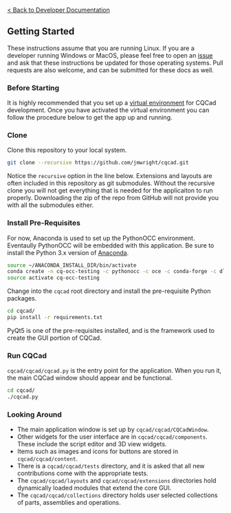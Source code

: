 [< Back to Developer Documentation](index.md)
## Getting Started

These instructions assume that you are running Linux. If you are a developer running Windows or MacOS, please feel free to open an [issue](https://github.com/jmwright/cqcad/issues) and ask that these instructions be updated for those operating systems. Pull requests are also welcome, and can be submitted for these docs as well.

### Before Starting
It is highly recommended that you set up a [virtual environment](https://docs.python.org/3/tutorial/venv.html) for CQCad development. Once you have activated the virtual environment you can follow the procedure below to get the app up and running.

### Clone
Clone this repository to your local system.
```bash
git clone --recursive https://github.com/jmwright/cqcad.git
```
Notice the `recursive` option in the line below. Extensions and layouts are often included in this repository as git submodules. Without the recursive clone you will not get everything that is needed for the applicaiton to run properly. Downloading the zip of the repo from GitHub will not provide you with all the submodules either.

### Install Pre-Requisites
For now, Anaconda is used to set up the PythonOCC environment. Eventaully PythonOCC will be embedded with this application. Be sure to install the Python 3.x version of [Anaconda](https://www.anaconda.com/download/).
```bash
source ~/ANACONDA_INSTALL_DIR/bin/activate 
conda create -n cq-occ-testing -c pythonocc -c oce -c conda-forge -c dlr-sc -c CadQuery cadquery-occ
source activate cq-occ-testing
```
Change into the `cqcad` root directory and install the pre-requisite Python packages.
```bash
cd cqcad/
pip install -r requirements.txt
```
PyQt5 is one of the pre-requisites installed, and is the framework used to create the GUI portion of CQCad.

### Run CQCad
`cqcad/cqcad/cqcad.py` is the entry point for the application. When you run it, the main CQCad window should appear and be functional.
```bash
cd cqcad/
./cqcad.py
```

### Looking Around
- The main application window is set up by `cqcad/cqcad/CQCadWindow`.
- Other widgets for the user interface are in `cqcad/cqcad/components`. These include the script editor and 3D view widgets.
- Items such as images and icons for buttons are stored in `cqcad/cqcad/content`.
- There is a `cqcad/cqcad/tests` directory, and it is asked that all new contributions come with the appropriate tests.
- The `cqcad/cqcad/layouts` and `cqcad/cqcad/extensions` directories hold dynamically loaded modules that extend the core GUI.
- The `cqcad/cqcad/collections` directory holds user selected collections of parts, assemblies and operations.
